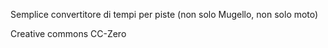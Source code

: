 Semplice convertitore di tempi per piste (non solo Mugello, non solo moto)

Creative commons CC-Zero 
